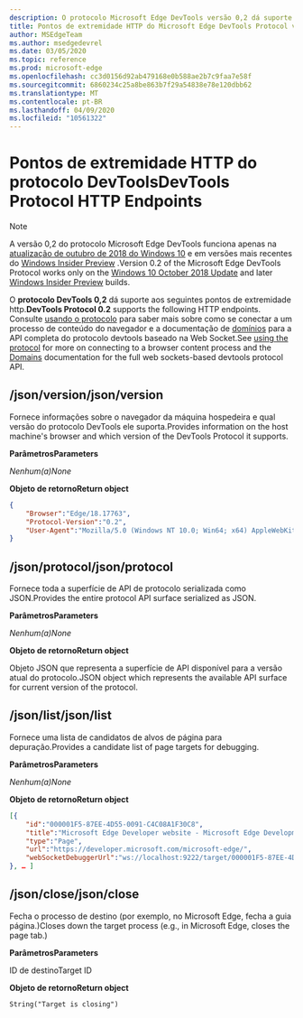 ```yaml
---
description: O protocolo Microsoft Edge DevTools versão 0,2 dá suporte aos seguintes pontos de extremidade HTTP.
title: Pontos de extremidade HTTP do Microsoft Edge DevTools Protocol versão 0,2
author: MSEdgeTeam
ms.author: msedgedevrel
ms.date: 03/05/2020
ms.topic: reference
ms.prod: microsoft-edge
ms.openlocfilehash: cc3d0156d92ab479168e0b588ae2b7c9faa7e58f
ms.sourcegitcommit: 6860234c25a8be863b7f29a54838e78e120dbb62
ms.translationtype: MT
ms.contentlocale: pt-BR
ms.lasthandoff: 04/09/2020
ms.locfileid: "10561322"
---
```

# <span data-ttu-id="a7f67-103">Pontos de extremidade HTTP do protocolo DevTools</span><span class="sxs-lookup"><span data-stu-id="a7f67-103">DevTools Protocol HTTP Endpoints</span></span>

> [!NOTE]
> <span data-ttu-id="a7f67-104">A versão 0,2 do protocolo Microsoft Edge DevTools funciona apenas na [atualização de outubro de 2018 do Windows 10]() e em versões mais recentes do [Windows Insider Preview](https://insider.windows.com/en-us/getting-started/) .</span><span class="sxs-lookup"><span data-stu-id="a7f67-104">Version 0.2 of the Microsoft Edge DevTools Protocol works only on the [Windows 10 October 2018 Update]() and later [Windows Insider Preview](https://insider.windows.com/en-us/getting-started/) builds.</span></span>

<span data-ttu-id="a7f67-105">O **protocolo DevTools 0,2** dá suporte aos seguintes pontos de extremidade http.</span><span class="sxs-lookup"><span data-stu-id="a7f67-105">**DevTools Protocol 0.2** supports the following HTTP endpoints.</span></span> <span data-ttu-id="a7f67-106">Consulte [usando o protocolo](../index.md#using-the-protocol) para saber mais sobre como se conectar a um processo de conteúdo do navegador e a documentação de [domínios](domains/index.md) para a API completa do protocolo devtools baseado na Web Socket.</span><span class="sxs-lookup"><span data-stu-id="a7f67-106">See [using the protocol](../index.md#using-the-protocol) for more on connecting to a browser content process and the [Domains](domains/index.md) documentation for the full web sockets-based devtools protocol API.</span></span>

## <span data-ttu-id="a7f67-107">/json/version</span><span class="sxs-lookup"><span data-stu-id="a7f67-107">/json/version</span></span>
<span data-ttu-id="a7f67-108">Fornece informações sobre o navegador da máquina hospedeira e qual versão do protocolo DevTools ele suporta.</span><span class="sxs-lookup"><span data-stu-id="a7f67-108">Provides information on the host machine's browser and which version of the DevTools Protocol it supports.</span></span>

**<span data-ttu-id="a7f67-109">Parâmetros</span><span class="sxs-lookup"><span data-stu-id="a7f67-109">Parameters</span></span>**

*<span data-ttu-id="a7f67-110">Nenhum(a)</span><span class="sxs-lookup"><span data-stu-id="a7f67-110">None</span></span>*

**<span data-ttu-id="a7f67-111">Objeto de retorno</span><span class="sxs-lookup"><span data-stu-id="a7f67-111">Return object</span></span>**

```json
{
    "Browser":"Edge/18.17763",
    "Protocol-Version":"0.2",
    "User-Agent":"Mozilla/5.0 (Windows NT 10.0; Win64; x64) AppleWebKit/537.36 (KHTML, like Gecko) Chrome/64.0.3282.140 Safari/537.36 Edge/18.17763"
}
```

## <span data-ttu-id="a7f67-112">/json/protocol</span><span class="sxs-lookup"><span data-stu-id="a7f67-112">/json/protocol</span></span>

<span data-ttu-id="a7f67-113">Fornece toda a superfície de API de protocolo serializada como JSON.</span><span class="sxs-lookup"><span data-stu-id="a7f67-113">Provides the entire protocol API surface serialized as JSON.</span></span>

**<span data-ttu-id="a7f67-114">Parâmetros</span><span class="sxs-lookup"><span data-stu-id="a7f67-114">Parameters</span></span>**

*<span data-ttu-id="a7f67-115">Nenhum(a)</span><span class="sxs-lookup"><span data-stu-id="a7f67-115">None</span></span>*

**<span data-ttu-id="a7f67-116">Objeto de retorno</span><span class="sxs-lookup"><span data-stu-id="a7f67-116">Return object</span></span>**

<span data-ttu-id="a7f67-117">Objeto JSON que representa a superfície de API disponível para a versão atual do protocolo.</span><span class="sxs-lookup"><span data-stu-id="a7f67-117">JSON object which represents the available API surface for current version of the protocol.</span></span>

## <span data-ttu-id="a7f67-118">/json/list</span><span class="sxs-lookup"><span data-stu-id="a7f67-118">/json/list</span></span>

<span data-ttu-id="a7f67-119">Fornece uma lista de candidatos de alvos de página para depuração.</span><span class="sxs-lookup"><span data-stu-id="a7f67-119">Provides a candidate list of page targets for debugging.</span></span>

**<span data-ttu-id="a7f67-120">Parâmetros</span><span class="sxs-lookup"><span data-stu-id="a7f67-120">Parameters</span></span>**

*<span data-ttu-id="a7f67-121">Nenhum(a)</span><span class="sxs-lookup"><span data-stu-id="a7f67-121">None</span></span>*

**<span data-ttu-id="a7f67-122">Objeto de retorno</span><span class="sxs-lookup"><span data-stu-id="a7f67-122">Return object</span></span>**

```json
[{
    "id":"000001F5-87EE-4D55-0091-C4C08A1F30C8",
    "title":"Microsoft Edge Developer website - Microsoft Edge Development",
    "type":"Page",
    "url":"https://developer.microsoft.com/microsoft-edge/",
    "webSocketDebuggerUrl":"ws://localhost:9222/target/000001F5-87EE-4D55-0091-C4C08A1F30C8"
}, … ]
```

## <span data-ttu-id="a7f67-123">/json/close</span><span class="sxs-lookup"><span data-stu-id="a7f67-123">/json/close</span></span>

<span data-ttu-id="a7f67-124">Fecha o processo de destino (por exemplo, no Microsoft Edge, fecha a guia página.)</span><span class="sxs-lookup"><span data-stu-id="a7f67-124">Closes down the target process (e.g., in Microsoft Edge, closes the page tab.)</span></span>

**<span data-ttu-id="a7f67-125">Parâmetros</span><span class="sxs-lookup"><span data-stu-id="a7f67-125">Parameters</span></span>**

<span data-ttu-id="a7f67-126">ID de destino</span><span class="sxs-lookup"><span data-stu-id="a7f67-126">Target ID</span></span> 

**<span data-ttu-id="a7f67-127">Objeto de retorno</span><span class="sxs-lookup"><span data-stu-id="a7f67-127">Return object</span></span>**

```
String("Target is closing")
```
